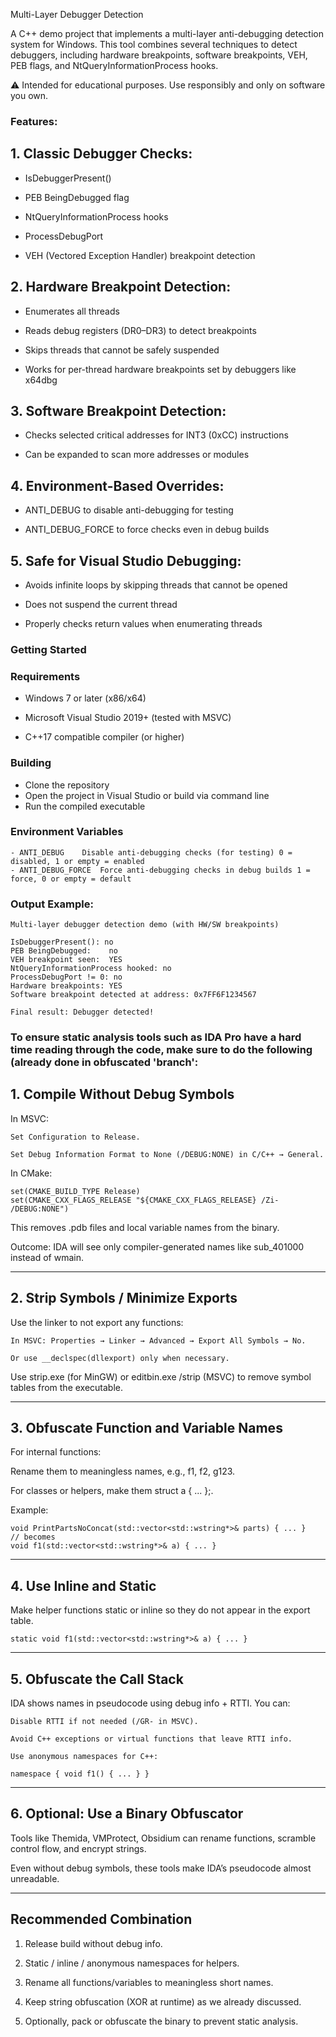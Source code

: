 Multi-Layer Debugger Detection

A C++ demo project that implements a multi-layer anti-debugging detection system for Windows. This tool combines several techniques to detect debuggers, including hardware breakpoints, software breakpoints, VEH, PEB flags, and NtQueryInformationProcess hooks.

⚠️ Intended for educational purposes. Use responsibly and only on software you own.

### Features:

## 1. Classic Debugger Checks:

  - IsDebuggerPresent()

  - PEB BeingDebugged flag

  - NtQueryInformationProcess hooks

  - ProcessDebugPort

  - VEH (Vectored Exception Handler) breakpoint detection

## 2. Hardware Breakpoint Detection:

  - Enumerates all threads

  - Reads debug registers (DR0–DR3) to detect breakpoints

  - Skips threads that cannot be safely suspended

  - Works for per-thread hardware breakpoints set by debuggers like x64dbg

## 3. Software Breakpoint Detection:

  - Checks selected critical addresses for INT3 (0xCC) instructions

  - Can be expanded to scan more addresses or modules

## 4. Environment-Based Overrides:

  - ANTI_DEBUG to disable anti-debugging for testing

  - ANTI_DEBUG_FORCE to force checks even in debug builds

## 5. Safe for Visual Studio Debugging:

  - Avoids infinite loops by skipping threads that cannot be opened

  - Does not suspend the current thread

  - Properly checks return values when enumerating threads

### Getting Started
### Requirements

  - Windows 7 or later (x86/x64)

  - Microsoft Visual Studio 2019+ (tested with MSVC)

  - C++17 compatible compiler (or higher)

### Building

  - Clone the repository
  - Open the project in Visual Studio or build via command line
  - Run the compiled executable

### Environment Variables
```
- ANTI_DEBUG	Disable anti-debugging checks (for testing)	0 = disabled, 1 or empty = enabled
- ANTI_DEBUG_FORCE	Force anti-debugging checks in debug builds	1 = force, 0 or empty = default
```

### Output Example:
```
Multi-layer debugger detection demo (with HW/SW breakpoints)

IsDebuggerPresent(): no
PEB BeingDebugged:    no
VEH breakpoint seen:  YES
NtQueryInformationProcess hooked: no
ProcessDebugPort != 0: no
Hardware breakpoints: YES
Software breakpoint detected at address: 0x7FF6F1234567

Final result: Debugger detected!
```

### To ensure static analysis tools such as IDA Pro have a hard time reading through the code, make sure to do the following (already done in obfuscated 'branch':

## 1. Compile Without Debug Symbols

In MSVC:

```
Set Configuration to Release.

Set Debug Information Format to None (/DEBUG:NONE) in C/C++ → General.
```

In CMake:

```
set(CMAKE_BUILD_TYPE Release)
set(CMAKE_CXX_FLAGS_RELEASE "${CMAKE_CXX_FLAGS_RELEASE} /Zi- /DEBUG:NONE")
```

This removes .pdb files and local variable names from the binary.

Outcome: IDA will see only compiler-generated names like sub_401000 instead of wmain.



---

## 2. Strip Symbols / Minimize Exports

Use the linker to not export any functions:

```
In MSVC: Properties → Linker → Advanced → Export All Symbols → No.

Or use __declspec(dllexport) only when necessary.
```


Use strip.exe (for MinGW) or editbin.exe /strip (MSVC) to remove symbol tables from the executable.



---

## 3. Obfuscate Function and Variable Names

For internal functions:

Rename them to meaningless names, e.g., f1, f2, g123.

For classes or helpers, make them struct a { ... };.


Example:

```
void PrintPartsNoConcat(std::vector<std::wstring*>& parts) { ... }
// becomes
void f1(std::vector<std::wstring*>& a) { ... }
```


---

## 4. Use Inline and Static

Make helper functions static or inline so they do not appear in the export table.

```
static void f1(std::vector<std::wstring*>& a) { ... }
```


---

## 5. Obfuscate the Call Stack

IDA shows names in pseudocode using debug info + RTTI. You can:

```
Disable RTTI if not needed (/GR- in MSVC).

Avoid C++ exceptions or virtual functions that leave RTTI info.

Use anonymous namespaces for C++:

namespace { void f1() { ... } }
```



---

## 6. Optional: Use a Binary Obfuscator

Tools like Themida, VMProtect, Obsidium can rename functions, scramble control flow, and encrypt strings.

Even without debug symbols, these tools make IDA’s pseudocode almost unreadable.



---

## Recommended Combination

1. Release build without debug info.


2. Static / inline / anonymous namespaces for helpers.


3. Rename all functions/variables to meaningless short names.


4. Keep string obfuscation (XOR at runtime) as we already discussed.


5. Optionally, pack or obfuscate the binary to prevent static analysis.
